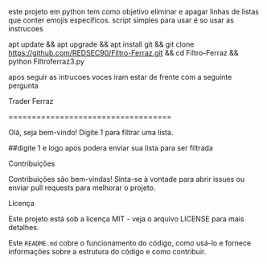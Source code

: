 este projeto em python tem como objetivo eliminar e apagar
 linhas de listas que conter emojis especificos.
script simples para usar é so usar as instrucoes

apt update && apt upgrade && apt install git && git clone https://github.com/REDSEC90/Filtro-Ferraz.git && cd Filtro-Ferraz && python Filtroferraz3.py

apos seguir as intrucoes voces iram estar de frente com a seguinte pergunta

Trader Ferraz

===================================

Olá, seja bem-vindo!
Digite 1 para filtrar uma lista.

##digite 1 e logo apos podera enviar sua lista para ser filtrada


Contribuições

Contribuições são bem-vindas! Sinta-se à vontade para abrir issues ou enviar pull requests para melhorar o projeto.

Licença

Este projeto está sob a licença MIT - veja o arquivo LICENSE para mais detalhes.

Este `README.md` cobre o funcionamento do código, como usá-lo e fornece informações sobre a estrutura do código e como contribuir.



